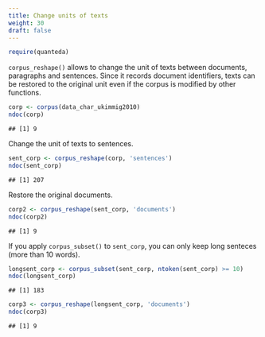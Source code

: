 ```yaml
---
title: Change units of texts
weight: 30
draft: false
---
```



```r
require(quanteda)
```

`corpus_reshape()` allows to change the unit of texts between documents, paragraphs and sentences. Since it records document identifiers, texts can be restored to the original unit even if the corpus is modified by other functions.


```r
corp <- corpus(data_char_ukimmig2010)
ndoc(corp)
```

```
## [1] 9
```

Change the unit of texts to sentences.


```r
sent_corp <- corpus_reshape(corp, 'sentences')
ndoc(sent_corp)
```

```
## [1] 207
```

Restore the original documents.


```r
corp2 <- corpus_reshape(sent_corp, 'documents')
ndoc(corp2)
```

```
## [1] 9
```

If you apply `corpus_subset()` to `sent_corp`, you can only keep long senteces (more than 10 words).


```r
longsent_corp <- corpus_subset(sent_corp, ntoken(sent_corp) >= 10)
ndoc(longsent_corp)
```

```
## [1] 183
```

```r
corp3 <- corpus_reshape(longsent_corp, 'documents')
ndoc(corp3)
```

```
## [1] 9
```

